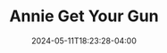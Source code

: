 ---
title: Annie Get Your Gun
Theatre: Orange Park Community Theatre
Venue: Orange Park Community Theatre
date: 2024-05-11T18:23:28-04:00
opening_date: 2024-08-16
closing_date: 2024-09-08
showtimes:
- 2024-08-16 20:00:00
- 2024-08-17 20:00:00
- 2024-08-18 14:00:00
- 2024-08-23 20:00:00
- 2024-08-24 20:00:00
- 2024-08-25 14:00:00
- 2024-08-30 20:00:00
- 2024-08-31 20:00:00
- 2024-09-01 14:00:00
- 2024-09-06 20:00:00
- 2024-09-07 20:00:00
- 2024-09-08 14:00:00
featured_image: 2024-Annie-Get-Your-Gun.webp
featured_image_alt: 
featured_image_caption: 
featured_image_attr: 
featured_image_attr_link: 
playbill:
Website: https://www.opct.info/23-24-season
Tickets: https://www.opct.info/boxoffice
show_details: 
cast:
- Frank Butler: Alan Chartier
- Annie Oakley: Deidre Guzman
- Tommy Keeler: Oliver McGinn
- Winnie Tate: Amelia Clecerman
- Dolly Tate: Carol Yazdiya
- Buffalo Bill Cody: Dallas Rawlins
- Little Jake: Gryffin Sparks
- Jessie: Jaxon Sparks
- Nellie: Carmen Guzman
- Chief Sitting Bull: Glen Alaric
- Foster Williams: Glen Alaric
- Charlie Davenport: Jonathan Lispcome
- Pawnee Bill: Justin Phillips
- Ensemble:
  - Kenzie Sexton
  - Kat Rafuse
  - Rose Costantino
  - Frankie Payumo
  - Shelly O' Steen
  - Ailiya Beech
  - Lisa Reinhard
  - Ace Luke
  - Nikki Martin
  - Tiffany Early
  - Noah Wilson
  - Lucy Brester
  - Abigail Johnson
  - Abigail Guzman
crew:
orchestra:
genres: 
Description: 
---
